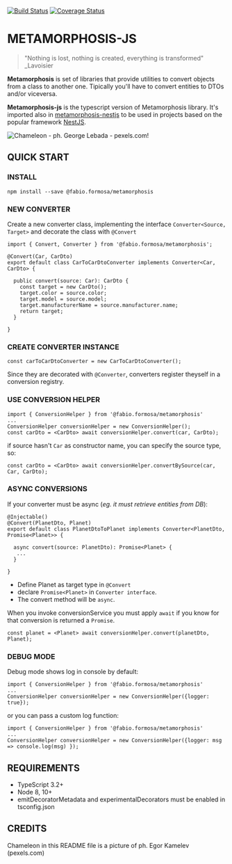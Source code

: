 [![Build Status](https://travis-ci.org/fabioformosa/metamorphosis-js.svg?branch=master)](https://travis-ci.org/fabioformosa/metamorphosis-js)
[![Coverage Status](https://coveralls.io/repos/github/fabioformosa/metamorphosis-js/badge.svg?branch=master)](https://coveralls.io/github/fabioformosa/metamorphosis-js?branch=master)

# METAMORPHOSIS-JS

> "Nothing is lost, nothing is created, everything is transformed"
> _Lavoisier

**Metamorphosis** is set of libraries that provide utilities to convert objects from a class to another one. Tipically you'll have to convert entities to DTOs and/or viceversa.

**Metamorphosis-js** is the typescript version of Metamorphosis library. 
It's imported also in [metamorphosis-nestjs](https://github.com/fabioformosa/metamorphosis-nestjs) to be used in projects based on the popular framework [NestJS](https://nestjs.com).

![Chameleon - ph. George Lebada - pexels.com!](https://images.pexels.com/photos/754104/pexels-photo-754104.jpeg?auto=compress&cs=tinysrgb&h=325&w=470 " Chameleon - ph. Egor Kamelev - pexels.com")


## QUICK START

### INSTALL
`npm install --save @fabio.formosa/metamorphosis`

### NEW CONVERTER

Create a new converter class, implementing the interface `Converter<Source, Target>` and decorate the class with `@Convert`

```
import { Convert, Converter } from '@fabio.formosa/metamorphosis';

@Convert(Car, CarDto)
export default class CarToCarDtoConverter implements Converter<Car, CarDto> {
  
  public convert(source: Car): CarDto {
    const target = new CarDto();
    target.color = source.color;
    target.model = source.model;
    target.manufacturerName = source.manufacturer.name;
    return target;
  }

}
```
### CREATE CONVERTER INSTANCE

```
const carToCarDtoConverter = new CarToCarDtoConverter();
```
Since they are decorated with `@Converter`, converters register theyself in a conversion registry.

### USE CONVERSION HELPER

```
import { ConversionHelper } from '@fabio.formosa/metamorphosis'
...
ConversionHelper conversionHelper = new ConversionHelper();
const carDto = <CarDto> await conversionHelper.convert(car, CarDto);
```

if source hasn't `Car` as constructor name, you can specify the source type, so:

```
const carDto = <CarDto> await conversionHelper.convertBySource(car, Car, CarDto);
```

### ASYNC CONVERSIONS

If your converter must be async (_eg. it must retrieve entities from DB_):

```
@Injectable()
@Convert(PlanetDto, Planet)
export default class PlanetDtoToPlanet implements Converter<PlanetDto, Promise<Planet>> {
  
  async convert(source: PlanetDto): Promise<Planet> {
   ...
  }

}
```
 * Define Planet as target type in `@Convert` 
 * declare `Promise<Planet>` in `Converter interface`. 
 * The convert method will be `async`.

When you invoke conversionService you must apply `await` if you know for that conversion is returned a `Promise`.

```
const planet = <Planet> await conversionHelper.convert(planetDto, Planet);
```

### DEBUG MODE

Debug mode shows log in console by default:
```
import { ConversionHelper } from '@fabio.formosa/metamorphosis'
...
ConversionHelper conversionHelper = new ConversionHelper({logger: true});
```

or you can pass a custom log function:
```
import { ConversionHelper } from '@fabio.formosa/metamorphosis'
...
ConversionHelper conversionHelper = new ConversionHelper({logger: msg => console.log(msg) });
```


## REQUIREMENTS
* TypeScript 3.2+
* Node 8, 10+
* emitDecoratorMetadata and experimentalDecorators must be enabled in tsconfig.json

## CREDITS
Chameleon in this README file is a picture of ph. Egor Kamelev (pexels.com)
